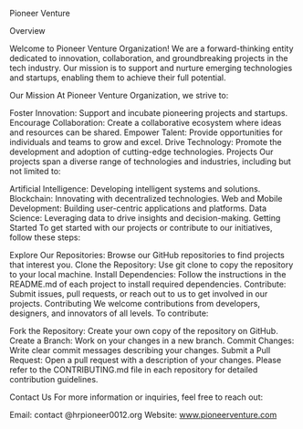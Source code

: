 Pioneer Venture

Overview


Welcome to Pioneer Venture Organization! We are a forward-thinking entity dedicated to innovation, collaboration, and groundbreaking projects in the tech industry. Our mission is to support and nurture emerging technologies and startups, enabling them to achieve their full potential.

Our Mission
At Pioneer Venture Organization, we strive to:

Foster Innovation: Support and incubate pioneering projects and startups.
Encourage Collaboration: Create a collaborative ecosystem where ideas and resources can be shared.
Empower Talent: Provide opportunities for individuals and teams to grow and excel.
Drive Technology: Promote the development and adoption of cutting-edge technologies.
Projects
Our projects span a diverse range of technologies and industries, including but not limited to:

Artificial Intelligence: Developing intelligent systems and solutions.
Blockchain: Innovating with decentralized technologies.
Web and Mobile Development: Building user-centric applications and platforms.
Data Science: Leveraging data to drive insights and decision-making.
Getting Started
To get started with our projects or contribute to our initiatives, follow these steps:

Explore Our Repositories: Browse our GitHub repositories to find projects that interest you.
Clone the Repository: Use git clone <repository-url> to copy the repository to your local machine.
Install Dependencies: Follow the instructions in the README.md of each project to install required dependencies.
Contribute: Submit issues, pull requests, or reach out to us to get involved in our projects.
Contributing
We welcome contributions from developers, designers, and innovators of all levels. To contribute:

Fork the Repository: Create your own copy of the repository on GitHub.
Create a Branch: Work on your changes in a new branch.
Commit Changes: Write clear commit messages describing your changes.
Submit a Pull Request: Open a pull request with a description of your changes.
Please refer to the CONTRIBUTING.md file in each repository for detailed contribution guidelines.

Contact Us
For more information or inquiries, feel free to reach out:

Email: contact @hrpioneer0012.org
Website: www.pioneerventure.com
